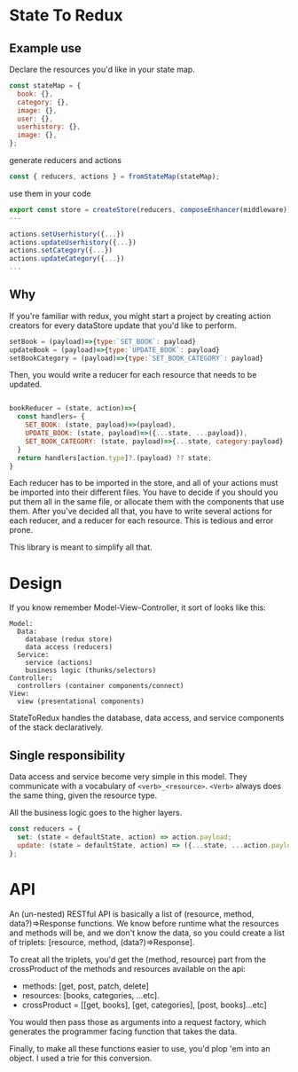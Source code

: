 # State To Redux

## Example use

Declare the resources you'd like in your state map.

```js
const stateMap = {
  book: {},
  category: {},
  image: {},
  user: {},
  userhistory: {},
  image: {},
};
```

generate reducers and actions

```js
const { reducers, actions } = fromStateMap(stateMap);
```

use them in your code

```js
export const store = createStore(reducers, composeEnhancer(middleware));
---

actions.setUserhistory({...})
actions.updateUserhistory({...})
actions.setCategory({...})
actions.updateCategory({...})
...

```

## Why

If you're familiar with redux, you might start a project by creating
action creators for every dataStore update that you'd like to perform.

```js
setBook = (payload)=>{type:`SET_BOOK`: payload}
updateBook = (payload)=>{type:`UPDATE_BOOK`: payload}
setBookCategory = (payload)=>{type:`SET_BOOK_CATEGORY`: payload}
```

Then, you would write a reducer for each resource that needs to be updated.

```js

bookReducer = (state, action)=>{
  const handlers= {
    SET_BOOK: (state, payload)=>(payload),
    UPDATE_BOOK: (state, payload)=>({...state, ...payload}),
    SET_BOOK_CATEGORY: (state, payload)=>{...state, category:payload}
  }
  return handlers[action.type]?.(payload) ?? state;
}
```

Each reducer has to be imported in the store, and all of your actions must
be imported into their different files. You have to decide if you should you put them all in the same
file, or allocate them with the components that use them. After you've decided all that,
you have to write several actions for each reducer, and a reducer for each resource.
This is tedious and error prone.

This library is meant to simplify all that.

# Design

If you know remember Model-View-Controller, it sort of looks like this:

```
Model:
  Data:
    database (redux store)
    data access (reducers)
  Service:
    service (actions)
    business logic (thunks/selectors)
Controller:
  controllers (container components/connect)
View:
  view (presentational components)
```

StateToRedux handles the database, data access, and service components of the stack declaratively.

## Single responsibility

Data access and service become very simple in this model. They communicate with a vocabulary of `<verb>_<resource>`.
`<Verb>` always does the same thing, given the resource type.

All the business logic goes to the higher layers.

```js
const reducers = {
  set: (state = defaultState, action) => action.payload;
  update: (state = defaultState, action) => ({...state, ...action.payload});
};
```

# API

An (un-nested) RESTful API is basically a list of (resource, method,
data?)=>Response functions. We know before runtime what the resources and
methods will be, and we don't know the data, so you could create a list of
triplets: [resource, method, (data?)=>Response].

To creat all the triplets, you'd get the (method, resource) part from the
crossProduct of the methods and resources available on the api:

- methods: [get, post, patch, delete]
- resources: [books, categories, ...etc].
- crossProduct = [[get, books], [get, categories], [post, books]...etc]

You would then pass those as arguments into a request factory, which generates
the programmer facing function that takes the data.

Finally, to make all these functions easier to use, you'd plop 'em into an
object. I used a trie for this conversion.
